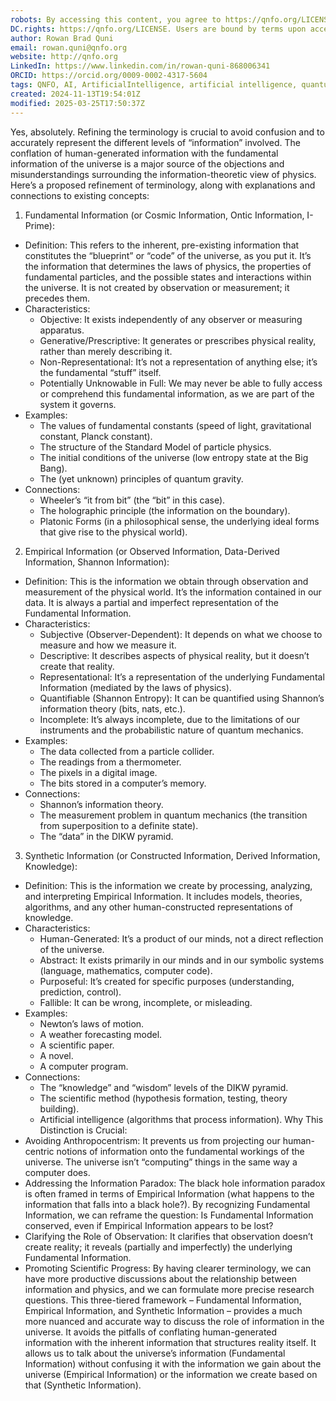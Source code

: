 ```yaml
---
robots: By accessing this content, you agree to https://qnfo.org/LICENSE. Non-commercial use only. Attribution required.
DC.rights: https://qnfo.org/LICENSE. Users are bound by terms upon access.
author: Rowan Brad Quni
email: rowan.quni@qnfo.org
website: http://qnfo.org
LinkedIn: https://www.linkedin.com/in/rowan-quni-868006341
ORCID: https://orcid.org/0009-0002-4317-5604
tags: QNFO, AI, ArtificialIntelligence, artificial intelligence, quantum, physics, science, Einstein, QuantumMechanics, quantum mechanics, QuantumComputing, quantum computing, information, InformationTheory, information theory, InformationalUniverse, informational universe, informational universe hypothesis, IUH
created: 2024-11-13T19:54:01Z
modified: 2025-03-25T17:50:37Z
---
```


Yes, absolutely. Refining the terminology is crucial to avoid confusion and to accurately represent the different levels of “information” involved. The conflation of human-generated information with the fundamental information of the universe is a major source of the objections and misunderstandings surrounding the information-theoretic view of physics.
Here’s a proposed refinement of terminology, along with explanations and connections to existing concepts:
1. Fundamental Information (or Cosmic Information, Ontic Information, I-Prime):
 - Definition: This refers to the inherent, pre-existing information that constitutes the “blueprint” or “code” of the universe, as you put it. It’s the information that determines the laws of physics, the properties of fundamental particles, and the possible states and interactions within the universe. It is not created by observation or measurement; it precedes them.
 - Characteristics:
   - Objective: It exists independently of any observer or measuring apparatus.
   - Generative/Prescriptive: It generates or prescribes physical reality, rather than merely describing it.
   - Non-Representational: It’s not a representation of anything else; it’s the fundamental “stuff” itself.
   - Potentially Unknowable in Full: We may never be able to fully access or comprehend this fundamental information, as we are part of the system it governs.
 - Examples:
   - The values of fundamental constants (speed of light, gravitational constant, Planck constant).
   - The structure of the Standard Model of particle physics.
   - The initial conditions of the universe (low entropy state at the Big Bang).
   - The (yet unknown) principles of quantum gravity.
 - Connections:
   - Wheeler’s “it from bit” (the “bit” in this case).
   - The holographic principle (the information on the boundary).
   - Platonic Forms (in a philosophical sense, the underlying ideal forms that give rise to the physical world).
2. Empirical Information (or Observed Information, Data-Derived Information, Shannon Information):
 - Definition: This is the information we obtain through observation and measurement of the physical world. It’s the information contained in our data. It is always a partial and imperfect representation of the Fundamental Information.
 - Characteristics:
   - Subjective (Observer-Dependent): It depends on what we choose to measure and how we measure it.
   - Descriptive: It describes aspects of physical reality, but it doesn’t create that reality.
   - Representational: It’s a representation of the underlying Fundamental Information (mediated by the laws of physics).
   - Quantifiable (Shannon Entropy): It can be quantified using Shannon’s information theory (bits, nats, etc.).
   - Incomplete: It’s always incomplete, due to the limitations of our instruments and the probabilistic nature of quantum mechanics.
 - Examples:
   - The data collected from a particle collider.
   - The readings from a thermometer.
   - The pixels in a digital image.
   - The bits stored in a computer’s memory.
 - Connections:
   - Shannon’s information theory.
   - The measurement problem in quantum mechanics (the transition from superposition to a definite state).
   - The “data” in the DIKW pyramid.
3. Synthetic Information (or Constructed Information, Derived Information, Knowledge):
 - Definition: This is the information we create by processing, analyzing, and interpreting Empirical Information. It includes models, theories, algorithms, and any other human-constructed representations of knowledge.
 - Characteristics:
   - Human-Generated: It’s a product of our minds, not a direct reflection of the universe.
   - Abstract: It exists primarily in our minds and in our symbolic systems (language, mathematics, computer code).
   - Purposeful: It’s created for specific purposes (understanding, prediction, control).
   - Fallible: It can be wrong, incomplete, or misleading.
 - Examples:
   - Newton’s laws of motion.
   - A weather forecasting model.
   - A scientific paper.
   - A novel.
   - A computer program.
 - Connections:
   - The “knowledge” and “wisdom” levels of the DIKW pyramid.
   - The scientific method (hypothesis formation, testing, theory building).
   - Artificial intelligence (algorithms that process information).
Why This Distinction is Crucial:
 - Avoiding Anthropocentrism: It prevents us from projecting our human-centric notions of information onto the fundamental workings of the universe. The universe isn’t “computing” things in the same way a computer does.
 - Addressing the Information Paradox: The black hole information paradox is often framed in terms of Empirical Information (what happens to the information that falls into a black hole?). By recognizing Fundamental Information, we can reframe the question: Is Fundamental Information conserved, even if Empirical Information appears to be lost?
 - Clarifying the Role of Observation: It clarifies that observation doesn’t create reality; it reveals (partially and imperfectly) the underlying Fundamental Information.
 - Promoting Scientific Progress: By having clearer terminology, we can have more productive discussions about the relationship between information and physics, and we can formulate more precise research questions.
This three-tiered framework – Fundamental Information, Empirical Information, and Synthetic Information – provides a much more nuanced and accurate way to discuss the role of information in the universe. It avoids the pitfalls of conflating human-generated information with the inherent information that structures reality itself. It allows us to talk about the universe’s information (Fundamental Information) without confusing it with the information we gain about the universe (Empirical Information) or the information we create based on that (Synthetic Information).
